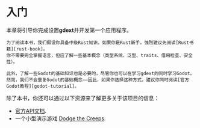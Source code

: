 <!--
  ~ Copyright (c) godot-rust; Bromeon and contributors.
  ~ This Source Code Form is subject to the terms of the Mozilla Public
  ~ License, v. 2.0. If a copy of the MPL was not distributed with this
  ~ file, You can obtain one at https://mozilla.org/MPL/2.0/.
-->

# 入门

本章将引导你完成设置**gdext**并开发第一个应用程序。


```admonish note
为了阅读本书，我们假设你具备中级Rust知识。如果你是Rust新手，强烈建议先阅读[Rust书籍][rust-book]。
你不需要完全掌握语言，但应了解一些基本概念（类型系统、泛型、traits、借用检查、安全性）。

此外，了解一些Godot的基础知识也是必要的，尽管你也可以在学习gdext的同时学习Godot。
然而，我们不会重复Godot的基础概念——因此，如果你选择这种方式，建议你同时阅读[官方Godot教程][godot-tutorial]。

```

除了本书，你还可以通过以下资源来了解更多关于该项目的信息：

- [官方API文档][api-docs].
- 一个小型演示游戏 [Dodge the Creeps][dodge-the-creeps].


[api-docs]: https://godot-rust.github.io/docs/gdext
[dodge-the-creeps]: https://github.com/godot-rust/gdext/tree/master/examples/dodge-the-creeps
[godot-tutorial]: https://docs.godotengine.org/en/stable/about/introduction.html
[rust-book]: https://doc.rust-lang.org/book
